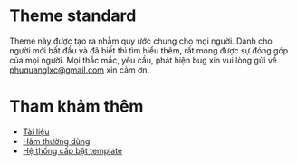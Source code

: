 # Theme standard
Theme này được tạo ra nhằm quy ước chung cho mọi người. Dành cho người mới bất đầu và đã biết thì tìm hiểu thêm, rất mong được sự đóng góp của mọi người. Mọi thắc mắc, yêu cầu, phát hiện bug xin vui lòng gửi về phuquanglxc@gmail.com xin cảm ơn.

# Tham khảm thêm
- [Tài liệu](https://phuquang.github.io/themestandard/)
- [Hàm thường dùng](https://phuquang.github.io/themestandard/wordpress-functions)
- [Hệ thống cấp bật template](https://phuquang.github.io/themestandard/wordpress-hierarchy)